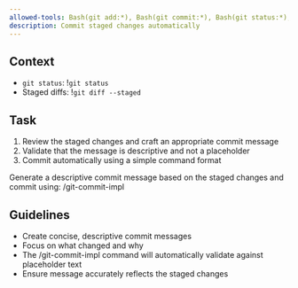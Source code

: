 ```yaml
---
allowed-tools: Bash(git add:*), Bash(git commit:*), Bash(git status:*), Bash(git diff:*)
description: Commit staged changes automatically
---
```


## Context
- `git status`: !`git status`
- Staged diffs: !`git diff --staged`

## Task
1. Review the staged changes and craft an appropriate commit message
2. Validate that the message is descriptive and not a placeholder
3. Commit automatically using a simple command format

Generate a descriptive commit message based on the staged changes and commit using:
/git-commit-impl <your generated commit message here>

## Guidelines
- Create concise, descriptive commit messages
- Focus on what changed and why
- The /git-commit-impl command will automatically validate against placeholder text
- Ensure message accurately reflects the staged changes
